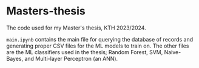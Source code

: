 # Masters-thesis
The code used for my Master's thesis, KTH 2023/2024. 

`main.ipynb`  contains the main file for querying the database of records and generating proper CSV files for the ML models to train on. The other files are the ML classifiers used in the thesis; Random Forest, SVM, Naive-Bayes, and Multi-layer Perceptron (an ANN).
